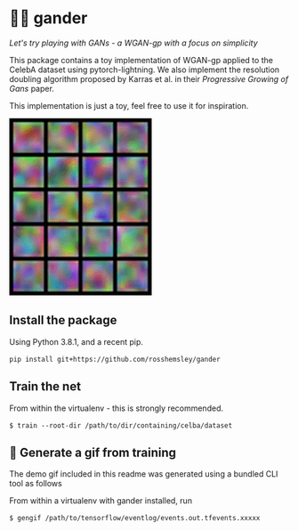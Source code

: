 # 🙎‍♂️ gander
_Let's try playing with GANs - a WGAN-gp with a focus on simplicity_

This package contains a toy implementation of WGAN-gp applied to the CelebA dataset using pytorch-lightning.
We also implement the resolution doubling algorithm proposed by Karras et al. in their _Progressive Growing of Gans_ paper.

This implementation is just a toy, feel free to use it for inspiration.

![visualization of training the network](example/training.gif)

## Install the package

Using Python 3.8.1, and a recent pip.
```
pip install git+https://github.com/rosshemsley/gander
```

## Train the net

From within the virtualenv - this is strongly recommended.
```
$ train --root-dir /path/to/dir/containing/celba/dataset
```

## 🌄 Generate a gif from training

The demo gif included in this readme was generated using a bundled CLI tool as follows

From within a virtualenv with gander installed, run
```
$ gengif /path/to/tensorflow/eventlog/events.out.tfevents.xxxxx
```

